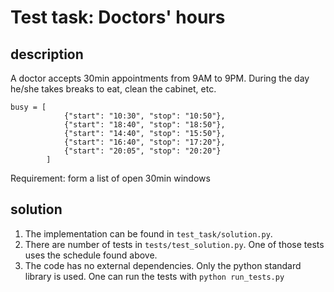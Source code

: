 # Test task: Doctors' hours

## description

A doctor accepts 30min appointments from 9AM to 9PM. During the day he/she takes breaks to eat, clean the cabinet, etc.

```
busy = [
            {"start": "10:30", "stop": "10:50"},
            {"start": "18:40", "stop": "18:50"},
            {"start": "14:40", "stop": "15:50"},
            {"start": "16:40", "stop": "17:20"},
            {"start": "20:05", "stop": "20:20"}
        ]
```
Requirement: form a list of open 30min windows

## solution

1. The implementation can be found in `test_task/solution.py`.
2. There are number of tests in `tests/test_solution.py`. One of those tests uses the schedule found above.
3. The code has no external dependencies. Only the python standard library is used. One can run the tests with `python run_tests.py`